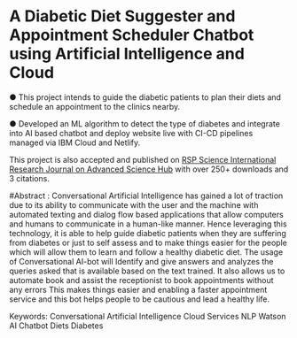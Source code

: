 # A Diabetic Diet Suggester and Appointment Scheduler Chatbot using Artificial Intelligence and Cloud 
●	This project intends to guide the diabetic patients to plan their diets and schedule an appointment to the clinics nearby. 

●	Developed an ML algorithm to detect the type of diabetes and integrate into AI based chatbot and deploy website live with CI-CD pipelines managed via IBM Cloud and Netlify.


This project is also accepted and published on
[RSP Science International Research Journal on Advanced Science Hub](https://www.rspsciencehub.com/article_11899.html)
with over 250+ downloads and 3 citations.

#Abstract : Conversational Artificial Intelligence has gained a lot of traction due to its ability to communicate with the user and the machine with automated texting and dialog flow based applications that allow computers and humans to communicate in a human-like manner. Hence leveraging this technology, it is able to help guide diabetic patients when they are suffering from diabetes or just to self assess and to make things easier for the people which will allow them to learn and follow a healthy diabetic diet. The usage of Conversational AI-bot will Identify and give answers and analyzes the queries asked that is available based on the text trained. It also allows us to automate book and assist the receptionist to book appointments without any errors This makes things easier and enabling a faster appointment service and  this bot helps people to be cautious and lead a healthy life. 

Keywords: Conversational Artificial Intelligence Cloud Services NLP Watson AI Chatbot Diets Diabetes
